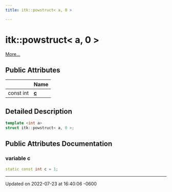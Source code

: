```yaml
---
title: itk::powstruct< a, 0 >

---
```


# itk::powstruct< a, 0 >



 [More...](#detailed-description)

## Public Attributes

|                | Name           |
| -------------- | -------------- |
| const int | **[c](../Classes/structitk_1_1powstruct_3_01a_00_010_01_4.md#variable-c)**  |

## Detailed Description

```cpp
template <int a>
struct itk::powstruct< a, 0 >;
```

## Public Attributes Documentation

### variable c

```cpp
static const int c = 1;
```


-------------------------------

Updated on 2022-07-23 at 16:40:06 -0600